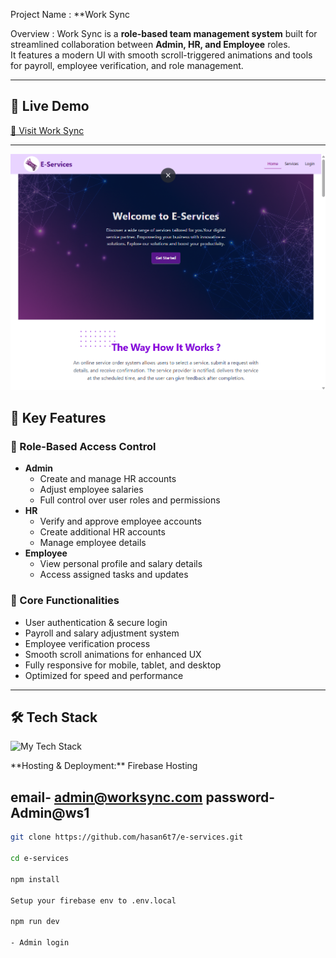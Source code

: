 Project Name :  **Work Sync

Overview : Work Sync is a **role-based team management system** built for streamlined collaboration between **Admin, HR, and Employee** roles.  
It features a modern UI with smooth scroll-triggered animations and tools for payroll, employee verification, and role management.

---

## 🚀 Live Demo
[🔗 Visit Work Sync](https://work-syncc.web.app/)

---
<img src="https://github.com/hasan6t7/e-services/blob/main/Screenshot%202025-08-09%20154932.png"  />

## 📌 Key Features

### 🔑 Role-Based Access Control
- **Admin**
  - Create and manage HR accounts
  - Adjust employee salaries
  - Full control over user roles and permissions
- **HR**
  - Verify and approve employee accounts
  - Create additional HR accounts
  - Manage employee details
- **Employee**
  - View personal profile and salary details
  - Access assigned tasks and updates

### 💼 Core Functionalities
- User authentication & secure login
- Payroll and salary adjustment system
- Employee verification process
- Smooth scroll animations for enhanced UX
- Fully responsive for mobile, tablet, and desktop
- Optimized for speed and performance

---

## 🛠️ Tech Stack

<p align="left">
  <img src="https://camo.githubusercontent.com/1eff0011bba9911dcfa1483a6d02a7a9fa5778460633e1ac0c346bc7c69d2b98/68747470733a2f2f736b696c6c69636f6e732e6465762f69636f6e733f693d68746d6c2c6373732c6a732c72656163742c7461696c77696e642c6e6f64656a732c657870726573732c6d6f6e676f64622c66697265626173652c676974" alt="My Tech Stack" data-canonical-src="https://skillicons.dev/icons?i=html,css,js,react,tailwind,nodejs,express,mongodb,firebase,git" />
</p>  
**Hosting & Deployment:** Firebase Hosting  

email- admin@worksync.com
password- Admin@ws1
---
```bash
git clone https://github.com/hasan6t7/e-services.git

cd e-services

npm install

Setup your firebase env to .env.local

npm run dev

- Admin login





